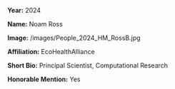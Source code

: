 **Year:** 2024

**Name:** Noam Ross

**Image:** /images/People_2024_HM_RossB.jpg

**Affiliation:** EcoHealthAlliance

**Short Bio:** Principal Scientist, Computational Research

**Honorable Mention:** Yes
